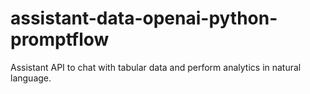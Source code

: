 # assistant-data-openai-python-promptflow
Assistant API to chat with tabular data and perform analytics in natural language.
